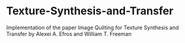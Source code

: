 # Texture-Synthesis-and-Transfer
Implementation of the paper Image Quilting for Texture Synthesis and Transfer by Alexei A. Efros and William T. Freeman
